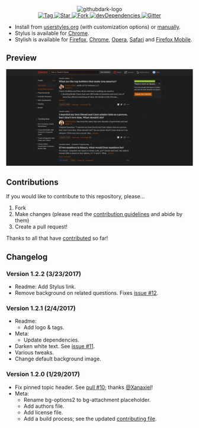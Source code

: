 <p align="center">
  <img alt="githubdark-logo" src="https://rawgit.com/StylishThemes/logos/master/quora.dark/quoradark.svg" width="580">
  <br>
  <a href="https://github.com/StylishThemes/Quora-Dark/tags">
    <img src="https://img.shields.io/github/tag/StylishThemes/Quora-Dark.svg?label=%20tag%20" alt="Tag">
  </a>
  <a href="https://github.com/StylishThemes/Quora-Dark/stargazers">
    <img src="http://github-svg-buttons.herokuapp.com/star.svg?user=StylishThemes&repo=Quora-Dark&style=flat&background=007ec6" alt="Star">
  </a>
  <a href="http://github.com/StylishThemes/Quora-Dark/fork">
    <img src="http://github-svg-buttons.herokuapp.com/fork.svg?user=StylishThemes&repo=Quora-Dark&style=flat&background=007ec6" alt="Fork">
  </a>
  <a href="https://david-dm.org/StylishThemes/Quora-Dark?type=dev">
    <img src="https://img.shields.io/david/dev/StylishThemes/Quora-Dark.svg?label=%20devDependencies%20" alt="devDependencies">
  </a>
  <a href="https://gitter.im/StylishThemes/Lobby">
    <img src="https://img.shields.io/gitter/room/StylishThemes/Quora-Dark.js.svg?maxAge=2592000" alt="Gitter">
  </a>
</p>

- Install from [userstyles.org](https://userstyles.org/styles/104706) (with customization options) or [manually](https://raw.githubusercontent.com/StylishThemes/Quora-Dark/master/quora-dark.css).
- Stylus is available for [Chrome](https://chrome.google.com/webstore/detail/stylus/clngdbkpkpeebahjckkjfobafhncgmne).
- Stylish is available for [Firefox](https://addons.mozilla.org/en-US/firefox/addon/2108/), [Chrome](https://chrome.google.com/extensions/detail/fjnbnpbmkenffdnngjfgmeleoegfcffe), [Opera](https://addons.opera.com/en/extensions/details/stylish/), [Safari](http://sobolev.us/stylish/) and [Firefox Mobile](https://addons.mozilla.org/en-US/firefox/addon/2108/).

## Preview
![Quora Dark preview](images/after.png)

## Contributions

If you would like to contribute to this repository, please...

1. Fork
2. Make changes (please read the [contribution guidelines](https://github.com/StylishThemes/Quora-Dark/blob/master/CONTRIBUTING.md) and abide by them)
3. Create a pull request!

Thanks to all that have [contributed](https://github.com/StylishThemes/Quora-Dark/graphs/contributors) so far!

## Changelog

### Version 1.2.2 (3/23/2017)

* Readme: Add Stylus link.
* Remove background on related questions. Fixes [issue #12](https://github.com/StylishThemes/Quora-Dark/issues/12).

### Version 1.2.1 (2/4/2017)

* Readme:
  * Add logo & tags.
* Meta:
  * Update dependencies.
* Darken white text. See [issue #11](https://github.com/StylishThemes/Quora-Dark/issues/11).
* Various tweaks.
* Change default background image.

### Version 1.2.0 (1/29/2017)

* Fix pinned topic header. See [pull #10](https://github.com/StylishThemes/Quora-Dark/pull/10); thanks [@Xanaxiel](https://github.com/Xanaxiel)!
* Meta:
  * Rename bg-options2 to bg-attachment placeholder.
  * Add authors file.
  * Add license file.
  * Add a build process; see the updated [contributing file](https://github.com/StylishThemes/Quora-Dark/blob/master/CONTRIBUTING.md).
